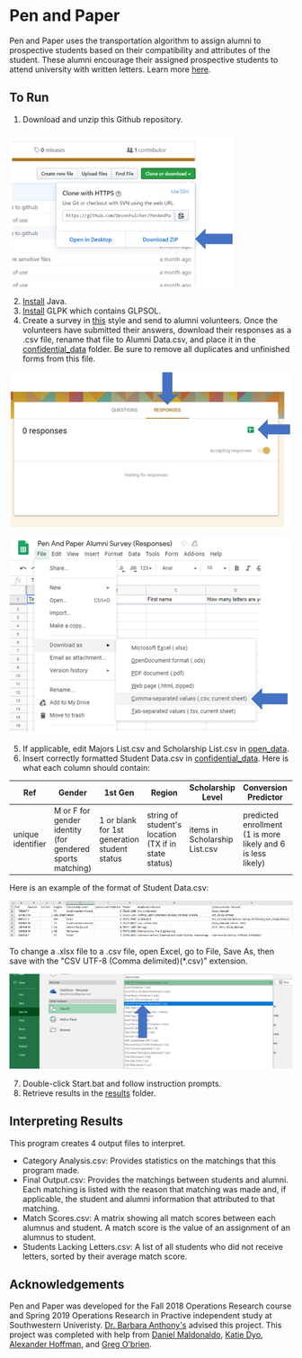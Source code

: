 # Pen and Paper
Pen and Paper uses the transportation algorithm to assign alumni to prospective students based on their compatibility and attributes of the student. These alumni encourage their assigned prospective students to attend university with written letters. Learn more [here](https://drive.google.com/file/d/1EoF5_zd4GI40i5o1kP3NXk4aGLSXSei2/view?usp=sharing).

## To Run
1. Download and unzip this Github repository.

![alt text](https://github.com/DevonFulcher/PenAndPaper/blob/master/resources/download.png "download")

2. [Install](https://www.java.com/en/download/) Java.
3. [Install](https://www.gnu.org/software/glpk/) GLPK which contains GLPSOL.
4. Create a survey in [this](https://forms.gle/xVXEqm7ok8pMgQ9u5) style and send to alumni volunteers. Once the volunteers have submitted their answers, download their responses as a .csv file, rename that file to Alumni Data.csv, and place it in the [confidential_data](https://github.com/DevonFulcher/PenAndPaper/tree/master/confidential_data) folder. Be sure to remove all duplicates and unfinished forms from this file.

![alt text](https://github.com/DevonFulcher/PenAndPaper/blob/master/resources/access_google_sheet.png "access_google_sheet")

![alt text](https://github.com/DevonFulcher/PenAndPaper/blob/master/resources/google_sheet_to_csv.png "google_sheet_to_csv")

5. If applicable, edit Majors List.csv and Scholarship List.csv in [open_data](https://github.com/DevonFulcher/PenAndPaper/tree/master/open_data).
6. Insert correctly formatted Student Data.csv in [confidential_data](https://github.com/DevonFulcher/PenAndPaper/tree/master/confidential_data). Here is what each column should contain: 

Ref | Gender | 1st Gen | Region | Scholarship Level | Conversion Predictor | Postal | Academic Interest | Extracurricular Interest 
--- | ---| --- | --- | --- | --- | --- | ---| --- 
unique identifier | M or F for gender identity (for gendered sports matching) | 1 or blank for 1st generation student status | string of student's location (TX if in state status)| items in Scholarship List.csv | predicted enrollment (1 is more likely and 6 is less likely) | zip code | comma separated list of items in Majors List.csv | comma separated strings 

Here is an example of the format of Student Data.csv: 

![alt text](https://github.com/DevonFulcher/PenAndPaper/blob/master/resources/students.png "students")

To change a .xlsx file to a .csv file, open Excel, go to File, Save As, then save with the "CSV UTF-8 (Comma delimited)(*.csv)" extension.

![alt text](https://github.com/DevonFulcher/PenAndPaper/blob/master/resources/xlsx_to_csv.png "xlsx_to_csv")

7. Double-click Start.bat and follow instruction prompts.
8. Retrieve results in the [results](https://github.com/DevonFulcher/PenAndPaper/tree/master/results) folder.

## Interpreting Results
This program creates 4 output files to interpret.
* Category Analysis.csv: Provides statistics on the matchings that this program made.
* Final Output.csv: Provides the matchings between students and alumni. Each matching is listed with the reason that matching was made and, if applicable, the student and alumni information that attributed to that matching.
* Match Scores.csv: A matrix showing all match scores between each alumnus and student. A match score is the value of an assignment of an alumnus to student.
* Students Lacking Letters.csv: A list of all students who did not receive letters, sorted by their average match score.

## Acknowledgements
Pen and Paper was developed for the Fall 2018 Operations Research course and Spring 2019 Operations Research in Practive independent study at Southwestern Univeristy. [Dr. Barbara Anthony's](https://www.southwestern.edu/live/profiles/25773-barbara-m-anthony) advised this project. This project was completed with help from [Daniel Maldonaldo](https://www.linkedin.com/in/daniel-maldonado-468292128/), [Katie Dyo](https://www.linkedin.com/in/katiedyo/), [Alexander Hoffman](https://www.linkedin.com/in/alexander-hoffman-bb3aa2134/), and [Greg O'brien](https://www.linkedin.com/in/gregoryobrien1613/).
